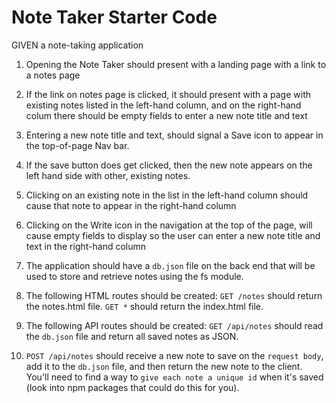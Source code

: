 # Note Taker Starter Code

GIVEN a note-taking application

<!--TODO: Route the landing page to notes page-->
1. Opening the Note Taker should present with a landing page with a link to a notes page

<!--TODO: implement addEventListener method to handle button clicks-->
<!--TODO: left hand should have stored (previous) notes available for user-->
<!--TODO: right hand should have place to write notes and their titles-->
2. If the link on notes page is clicked, it should present with a page with existing notes listed in the left-hand column, and on the right-hand colum there should be empty fields to enter a new note title and text

<!--TODO: make Save icon appear when user starts typin. (Look at old todo homework example?)-->
3. Entering a new note title and text, should signal a Save icon to appear in the top-of-page Nav bar.

<!--TODO: Save button should trigger storage db, and that info should be moved ot the left hand side-->
4. If the save button does get clicked, then the new note appears on the left hand side with other, existing notes.

<!--TODO: Clicking on existing note on left side will make it appear on righthand side-->
5. Clicking on an existing note in the list in the left-hand column should cause that note to appear in the right-hand column

<!--TODO: Clicking on Write icon will open new blank fields with text areas for Note title and text. This should appear in the right hand column-->
6. Clicking on the Write icon in the navigation at the top of the page, will cause empty fields to display so the user can enter a new note title and text in the right-hand column

<!--TODO: Make sure the following is implemented:-->
7. The application should have a `db.json` file on the back end that will be used to store and retrieve notes using the fs module.

8. The following HTML routes should be created: `GET /notes` should return the notes.html file. `GET *` should return the index.html file.

9. The following API routes should be created: `GET /api/notes` should read the `db.json` file and return all saved notes as JSON.

10. `POST /api/notes` should receive a new note to save on the `request body`, add it to the `db.json` file, and then return the new note to the client. You'll need to find a way to `give each note a unique id` when it's saved (look into npm packages that could do this for you).
